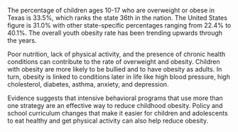 The percentage of children ages 10-17 who are overweight or obese in Texas is 33.5%, which ranks the state 36th in the nation. The United States figure is 31.0% with other state-specific percentages ranging from 22.4% to 40.1%. The  overall youth obesity rate has been trending upwards through the years.

Poor nutrition, lack of physical activity, and the presence of chronic health conditions can contribute to the rate of overweight and obesity. Children with obesity are more likely to be bullied and to have obesity as adults. In turn, obesity is linked to conditions later in life like high blood pressure, high cholesterol, diabetes, asthma, anxiety, and depression.

Evidence suggests that intensive behavioral programs that use more than one strategy are an effective way to reduce childhood obesity. Policy and school curriculum changes that make it easier for children and adolescents to eat healthy and get physical activity can also help reduce obesity.
